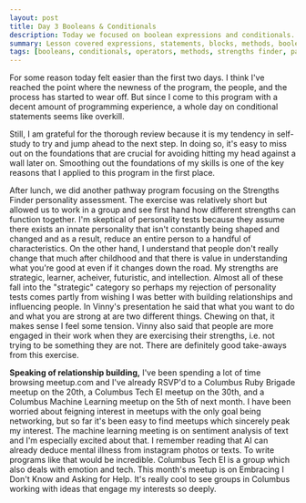 ```yaml
---
layout: post
title: Day 3 Booleans & Conditionals
description: Today we focused on boolean expressions and conditionals. 
summary: Lesson covered expressions, statements, blocks, methods, boolean expressions, and conditionals. 
tags: [booleans, conditionals, operators, methods, strengths finder, pathway]
---
```


For some reason today felt easier than the first two days. I think I've reached the point where the newness of the program, the people, and the process has started to wear off. But since I come to this program with a decent amount of programming experience, a whole day on conditional statements seems like overkill. 

Still, I am grateful for the thorough review because it is my tendency in self-study to try and jump ahead to the next step. In doing so, it's easy to miss out on the foundations that are crucial for avoiding hitting my head against a wall later on. Smoothing out the foundations of my skills is one of the key reasons that I applied to this program in the first place. 

After lunch, we did another pathway program focusing on the Strengths Finder personality assessment. The exercise was relatively short but allowed us to work in a group and see first hand how different strengths can function together. I'm skeptical of personality tests because they assume there exists an innate personality that isn't constantly being shaped and changed and as a result, reduce an entire person to a handful of characteristics. On the other hand, I understand that people don't really change that much after childhood and that there is value in understanding what you're good at even if it changes down the road. My strengths are strategic, learner, acheiver, futuristic, and intellection. Almost all of these fall into the "strategic" category so perhaps my rejection of personality tests comes partly from wishing I was better with building relationships and influencing people. In Vinny's presentation he said that what you want to do and what you are strong at are two different things. Chewing on that, it makes sense I feel some tension. Vinny also said that people are more engaged in their work when they are exercising their strengths, i.e. not trying to be something they are not. There are definitely good take-aways from this exercise. 

**Speaking of relationship building,** I've been spending a lot of time browsing meetup.com and I've already RSVP'd to a Columbus Ruby Brigade meetup on the 20th, a Columbus Tech EI meetup on the 30th, and a Columbus Machine Learning meetup on the 5th of next month. I have been worried about feigning interest in meetups with the only goal being networking, but so far it's been easy to find meetups which sincerely peak my interest. The machine learning meeting is on sentiment analysis of text and I'm especially excited about that. I remember reading that AI can already deduce mental illness from instagram photos or texts. To write programs like that would be incredible. Columbus Tech EI is a group which also deals with emotion and tech. This month's meetup is on Embracing I Don't Know and Asking for Help. It's really cool to see groups in Columbus working with ideas that engage my interests so deeply. 